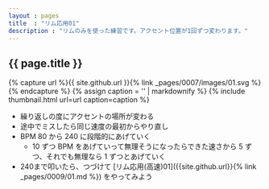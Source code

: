 ```yaml
---
layout : pages
title  : "リム応用01"
description : "リムのみを使った練習です。アクセント位置が1回ずつ変わります。"
---
```


## {{ page.title }}

{% capture url %}{{ site.github.url }}{% link _pages/0007/images/01.svg %}{% endcapture %}
{% assign caption = '' | markdownify %}
{% include thumbnail.html url=url caption=caption %}

* 繰り返しの度にアクセントの場所が変わる
* 途中でミスしたら同じ速度の最初からやり直し
* BPM 80 から 240 に段階的にあげていく
  * 10 ずつ BPM をあげていって無理そうになったらできた速さから 5 ずつ、それでも無理なら 1 ずつとあげていく
* 240まで叩いたら、つづけて [リム応用(高速)01]({{site.github.url}}{% link _pages/0009/01.md %}) をやってみよう
